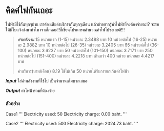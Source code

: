# คิดค่ไฟกันเถอะ #

ไฟฟ้ามีใช้กันทุกๆบ้าน เราต้องเสียค่าบริการกันทุกๆเดือน เเล้วถ้าอยากรู้ค่าไฟฟ้าที่จะต้องจ่ายละ!? จะรอให้มีใบเเจ้งส่งมาทำไม เราเด็กคอม!!ก็เขียนโปรเเกรมคำนวณค่าไฟไปซะเลยสิ!!!

> ***ค่าพลังงาน***
> 15 หน่วยเเรก (1-15)           หน่วยละ     2.3488 บาท
> 10 หน่วยต่อไป (16-25)         หน่วยละ     2.9882 บาท
> 10 หน่วยต่อไป (26-35)         หน่วยละ     3.2405 บาท
> 65 หน่วยต่อไป (36-100)        หน่วยละ     3.6237 บาท
> 50 หน่วยต่อไป (101-150)       หน่วยละ     3.7171 บาท
> 250 หน่วยต่อไป (151-400)      หน่วยละ     4.2218 บาท
> เกินกว่า 400 หน่วย              หน่วยละ     4.4217 บาท
>
> ค่าบริการ(บาท/เดือน)      8.19
> ใช้ไม่เกิน 50 หน่วยได้รับการยกเว้นค่าไฟฟ้า

***Input***
ใส่ค่าพลังงานที่ใช้ไป เป็นจำนวนเต็มบวกเสมอ

***Output***
ค่าไฟฟ้ารวมที่ต้องจ่าย

### ตัวอย่าง ###

Case1
'''
Electricity used: 50
Electricity charge: 0.00 baht. 
'''

Case2
'''
Electricity used: 500
Electricity charge: 2024.73 baht. 
'''
